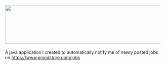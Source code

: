 # <img src="https://i.gyazo.com/74236bbea6531512a542afd2e4113eb6.png" height="125" width="700">
A java application I created to automatically notify me of newly posted jobs on https://www.gmodstore.com/jobs



